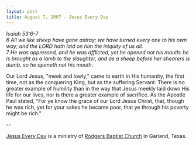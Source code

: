 ```yaml
---
layout: post
title: August 7, 2007 - Jesus Every Day
---
```


_Isaiah 53:6-7  
6 All we like sheep have gone astray; we have turned every one to
his own way; and the LORD hath laid on him the iniquity of us all.  
7 He was oppressed, and he was afflicted, yet he opened not his
mouth: he is brought as a lamb to the slaughter, and as a sheep
before her shearers is dumb, so he openeth not his mouth._

Our Lord Jesus, "meek and lowly," came to earth in His humanity,
the first time, not as the conquering King, but as the suffering
Servant. There is no greater example of humility than in the way that
Jesus meekly laid down His life for our lives, nor is there a greater
example of sacrifice. As the Apostle Paul stated, "For ye know the
grace of our Lord Jesus Christ, that, though he was rich, yet for
your sakes he became poor, that ye through his poverty might be
rich."

 --

<a href=http://jesuseveryday.net>Jesus Every Day</a> is a ministry of <a href=http://rodgersbaptist.net>Rodgers Baptist Church</a> in Garland, Texas.
